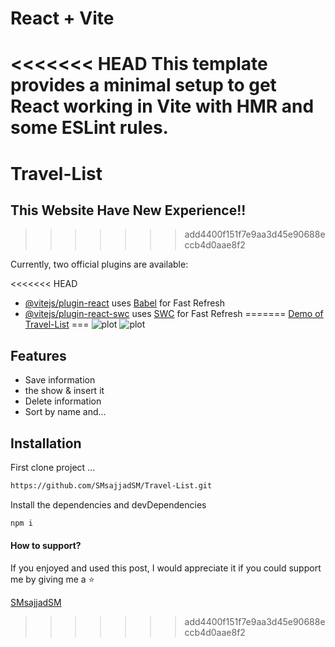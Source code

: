 # React + Vite

<<<<<<< HEAD
This template provides a minimal setup to get React working in Vite with HMR and some ESLint rules.
=======
# Travel-List
## This Website Have New Experience!!
>>>>>>> add4400f151f7e9aa3d45e90688eccb4d0aae8f2

Currently, two official plugins are available:

<<<<<<< HEAD
- [@vitejs/plugin-react](https://github.com/vitejs/vite-plugin-react/blob/main/packages/plugin-react/README.md) uses [Babel](https://babeljs.io/) for Fast Refresh
- [@vitejs/plugin-react-swc](https://github.com/vitejs/vite-plugin-react-swc) uses [SWC](https://swc.rs/) for Fast Refresh
=======
[Demo of Travel-List](https://smsajjadsm.github.io/Travel-List/)
===
![plot](./img/1.png)
![plot](./img/2.png)





## Features

- Save information
- the show & insert it
- Delete information
- Sort by name and...







## Installation


First clone project ...

```sh
https://github.com/SMsajjadSM/Travel-List.git
```

Install the dependencies and devDependencies

```sh
npm i
```


#### How to support?
 If you enjoyed and used this post,
I would appreciate it if you could
support me by giving me a ⭐

[SMsajjadSM](https://github.com/SMsajjadSM/Travel-List)
>>>>>>> add4400f151f7e9aa3d45e90688eccb4d0aae8f2

